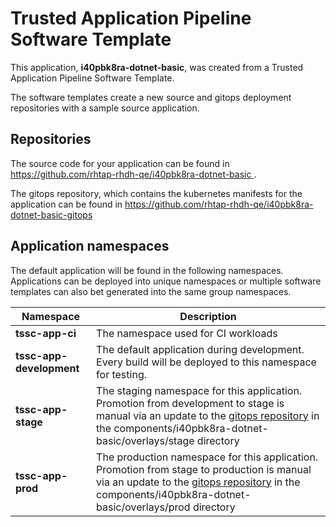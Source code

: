 # Trusted Application Pipeline Software Template

This application, **i40pbk8ra-dotnet-basic**, was created from a Trusted Application Pipeline Software Template.

The software templates create a new source and gitops deployment repositories with a sample source application. 

## Repositories

The source code for your application can be found in [https://github.com/rhtap-rhdh-qe/i40pbk8ra-dotnet-basic ](https://github.com/rhtap-rhdh-qe/i40pbk8ra-dotnet-basic ).
 
The gitops repository, which contains the kubernetes manifests for the application can be found in 
[https://github.com/rhtap-rhdh-qe/i40pbk8ra-dotnet-basic-gitops ](https://github.com/rhtap-rhdh-qe/i40pbk8ra-dotnet-basic-gitops ) 

## Application namespaces 

The default application will be found in the following namespaces. Applications can be deployed into unique namespaces or multiple software templates can also bet generated into the same group namespaces.  

|  Namespace   |  Description   |  
| -------- | -------- |
| **tssc-app-ci** | The namespace used for CI workloads |
| **tssc-app-development** | The default application during development. Every build will be deployed to this namespace for testing. |
| **tssc-app-stage** | The staging namespace for this application. Promotion from development to stage is manual via an update to the [gitops repository](https://github.com/rhtap-rhdh-qe/i40pbk8ra-dotnet-basic-gitops ) in the components/i40pbk8ra-dotnet-basic/overlays/stage directory |
| **tssc-app-prod** | The production namespace for this application. Promotion from stage to production is manual via an update to the [gitops repository](https://github.com/rhtap-rhdh-qe/i40pbk8ra-dotnet-basic-gitops ) in the components/i40pbk8ra-dotnet-basic/overlays/prod directory |